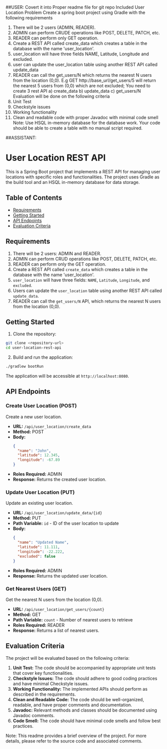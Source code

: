 ##USER:
Covert it into Proper readme file for git repo
Included User Location Problem
Create a spring boot project using Gradle with the following requirements

1. There will be 2 users (ADMIN, READER).
2. ADMIN can perform CRUDE operations like POST, DELETE, PATCH, etc.
3. READER can perform only GET operation.
4. Create a REST API called create_data which creates a table in the database with the name
   'user_location'.
5. user_location will have three fields NAME, Latitude, Longitude and excluded.
6. user can update the user_location table using another REST API called update_data
7. READER can call the get_users/N which returns the nearest N users from the location (0,0).
   E.g GET http://base_url/get_users/5 will return the nearest 5 users from (0,0) which are not
   excluded;
   You need to create 3 rest API
   a) create_data b) update_data c) get_users/N
   Evaluation will be done on the following criteria
8. Unit Test
9. Checkstyle issues
10. Working functionality
11. Clean and readable code with proper Javadoc with minimal code smell
    Note: Use HSQL in-memory database for the database work. Your code should be able to
    create a table with no manual script required.

##ASSISTANT:

# User Location REST API

This is a Spring Boot project that implements a REST API for managing user locations with specific roles and functionalities. The project uses Gradle as the build tool and an HSQL in-memory database for data storage.

## Table of Contents

- [Requirements](#requirements)
- [Getting Started](#getting-started)
- [API Endpoints](#api-endpoints)
- [Evaluation Criteria](#evaluation-criteria)

## Requirements

1. There will be 2 users: ADMIN and READER.
2. ADMIN can perform CRUD operations like POST, DELETE, PATCH, etc.
3. READER can perform only the GET operation.
4. Create a REST API called `create_data` which creates a table in the database with the name 'user_location'.
5. `user_location` will have three fields: `NAME`, `Latitude`, `Longitude`, and `excluded`.
6. Users can update the `user_location` table using another REST API called `update_data`.
7. READER can call the `get_users/N` API, which returns the nearest N users from the location (0,0).

## Getting Started

1. Clone the repository:

```bash
git clone <repository-url>
cd user-location-rest-api
```

2. Build and run the application:

```bash
./gradlew bootRun
```

The application will be accessible at `http://localhost:8080`.

## API Endpoints

### Create User Location (POST)

Create a new user location.

- **URL:** `/api/user_location/create_data`
- **Method:** POST
- **Body:**
  ```json
  {
    "name": "John",
    "latitude": 12.345,
    "longitude": -67.89
  }
  ```
- **Roles Required:** ADMIN
- **Response:** Returns the created user location.

### Update User Location (PUT)

Update an existing user location.

- **URL:** `/api/user_location/update_data/{id}`
- **Method:** PUT
- **Path Variable:** `id` - ID of the user location to update
- **Body:**
  ```json
  {
    "name": "Updated Name",
    "latitude": 11.111,
    "longitude": -22.222,
    "excluded": false
  }
  ```
- **Roles Required:** ADMIN
- **Response:** Returns the updated user location.

### Get Nearest Users (GET)

Get the nearest N users from the location (0,0).

- **URL:** `/api/user_location/get_users/{count}`
- **Method:** GET
- **Path Variable:** `count` - Number of nearest users to retrieve
- **Roles Required:** READER
- **Response:** Returns a list of nearest users.

## Evaluation Criteria

The project will be evaluated based on the following criteria:

1. **Unit Test:** The code should be accompanied by appropriate unit tests that cover key functionalities.
2. **Checkstyle Issues:** The code should adhere to good coding practices and have minimal Checkstyle issues.
3. **Working Functionality:** The implemented APIs should perform as described in the requirements.
4. **Clean and Readable Code:** The code should be well-organized, readable, and have proper comments and documentation.
5. **Javadoc:** Relevant methods and classes should be documented using Javadoc comments.
6. **Code Smell:** The code should have minimal code smells and follow best practices.

Note: This readme provides a brief overview of the project. For more details, please refer to the source code and associated comments.

